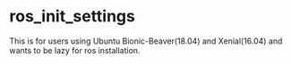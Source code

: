 # ros_init_settings
This is for users using Ubuntu Bionic-Beaver(18.04) and Xenial(16.04) and wants to be lazy for ros installation.

